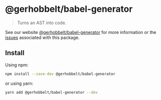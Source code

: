# @gerhobbelt/babel-generator

> Turns an AST into code.

See our website [@gerhobbelt/babel-generator](https://babeljs.io/docs/en/next/babel-generator.html) for more information or the [issues](https://github.com/babel/babel/issues?utf8=%E2%9C%93&q=is%3Aissue+label%3A%22pkg%3A%20generator%22+is%3Aopen) associated with this package.

## Install

Using npm:

```sh
npm install --save-dev @gerhobbelt/babel-generator
```

or using yarn:

```sh
yarn add @gerhobbelt/babel-generator --dev
```
